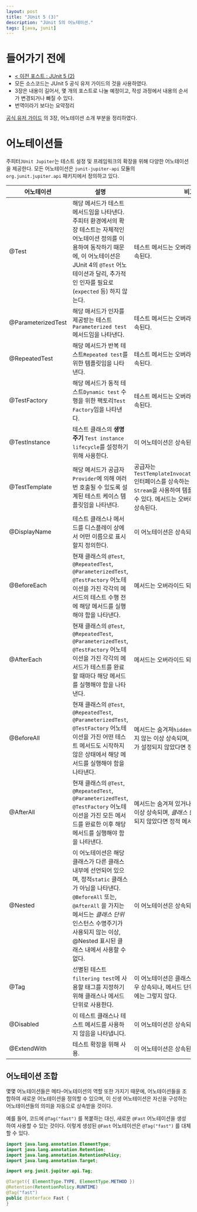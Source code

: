 ```yaml
---
layout: post
title: "JUnit 5 (3)"
description: "JUnit 5의 어노테이션."
tags: [java, junit]
---
```


# 들어가기 전에

* [< 이전 포스트 : JUnit 5 (2)](https://awayday.github.io/2017-10-29/junit5-02/)
* 모든 소스코드는 JUnit 5 공식 유저 가이드의 것을 사용하였다.
* 3장은 내용이 길어서, 몇 개의 포스트로 나눌 예정이고, 작성 과정에서 내용의 순서가 변경되거나 빠질 수 있다.
* 번역이라기 보다는 요약정리

[공식 유저 가이드](http://junit.org/junit5/docs/current/user-guide/) 의 3장, 어노테이션 소개 부분을 정리하였다.

# 어노테이션들

주피터`JUnit Jupiter`는 테스트 설정 및 프레임워크의 확장을 위해 다양한 어노테이션을 제공한다. 모든 어노테이션은 `junit-jupiter-api` 모듈의 `org.junit.jupiter.api` 패키지에서 정의하고 있다.

| 어노테이션 | 설명 | 비고 | JUnit 4에선 |
| ---------- | ----------- | --- | --- |
| @Test | 해당 메서드가 테스트 메서드임을 나타낸다. 주피터 환경에서의 확장 테스트는 자체적인 어노테이션 정의를 이용하여 동작하기 때문에, 이 어노테이션은 JUnit 4의 `@Test` 어노테이션과 달리, 추가적인 인자를 필요로(`expected` 등) 하지 않는다. | 테스트 메서드는 오버라이드 되지 않는 한, 상속된다. | `@Test` |
| @ParameterizedTest | 해당 매서드가 인자를 제공받는 테스트`Parameterized test` 메서드임을 나타낸다. | 테스트 메서드는 오버라이드 되지 않는 한, 상속된다. |
| @RepeatedTest | 해당 메서드가 반복 테스트`Repeated test`를 위한 템플릿임을 나타낸다. | 테스트 메서드는 오버라이드 되지 않는 한, 상속된다. |
| @TestFactory | 해당 메서드가 동적 테스트`Dynamic test` 수행을 위한 팩토리`Test Factory`임을 나타낸다. | 테스트 메서드는 오버라이드 되지 않는 한, 상속된다. |
| @TestInstance | 테스트 클래스의 __생명주기__ `Test instance lifecycle`를 설정하기 위해 사용한다. | 이 어노테이션은 상속된다. |
| @TestTemplate | 해당 메서드가 공급자`Provider`에 의해 여러 번 호출될 수 있도록 설계된 테스트 케이스 템플릿임을 나타낸다. | 공급자는 `TestTemplateInvocationContextProvider` 인터페이스를 상속하는 클래스로서, 스트림`Stream`을 사용하여 템플릿을 여러 번 호출할 수 있다. 메서드는 오버라이드 되지 않는 한, 상속된다. |
| @DisplayName | 테스트 클래스나 메서드를 디스플레이 상에서 어떤 이름으로 표시할지 정의한다. | 이 어노테이션은 상속되지 않는다. |
| @BeforeEach | 현재 클래스의 `@Test`, `@RepeatedTest`, `@ParameterizedTest`, `@TestFactory` 어노테이션을 가진 각각의 메서드의 테스트 수행 전에 해당 메서드를  실행해야 함을 나타낸다. | 메서드는 오버라이드 되지 않는 한, 상속된다. | `@Before` |
| @AfterEach | 현재 클래스의 `@Test`, `@RepeatedTest`, `@ParameterizedTest`, `@TestFactory` 어노테이션을 가진 각각의 메서드가 테스트를 완료할 때마다 해당 메서드를 실행해야 함을 나타낸다. | 메서드는 오버라이드 되지 않는 한, 상속된다. | `@After` |
| @BeforeAll | 현재 클래스의 `@Test`, `@RepeatedTest`, `@ParameterizedTest`, `@TestFactory` 어노테이션을 가진 어떤 테스트 메서드도 시작하지 않은 상태에서 해당 메서드를 실행해야 함을 나타낸다. | 메서드는 숨겨져`hidden` 있거나 오버라이드 하지 않는 이상 상속되며, _클래스 단위_ 생명주기가 설정되지 않았다면 정적 메서드여야 한다. | `@BeforeClass` |
| @AfterAll | 현재 클래스의 `@Test`, `@RepeatedTest`, `@ParameterizedTest`, `@TestFactory` 어노테이션을 가진 모든 메서드를 완료한 이후 해당 메서드를 실행해야 함을 나타낸다. | 메서드는 숨겨져 있거나 오버라이드 하지 않는 이상 상속되며, _클래스 단위_ 생명주기가 설정되지 않았다면 정적 메서드여야 한다. | `@AfterClass`|
| @Nested | 이 어노테이션은 해당 클래스가 다른 클래스 내부에 선언되어 있으며, 정적`static` 클래스가 아님을 나타낸다. `@BeforeAll` 또는, `@AfterAll` 을 가지는 메서드는 _클래스 단위_ 인스턴스 수명주기가 사용되지 않는 이상, @Nested 표시된 클래스 내에서 사용할 수 없다. | 이 어노테이션은 상속되지 않는다. |
| @Tag | 선별된 테스트`filtering test`에 사용할 태그를 지정하기 위해 클래스나 메서드 단위로 사용한다. | 이 어노테이션은 클래스 단위로 사용하였을 경우 상속되나, 메서드 단위로 사용하였을 경우에는 그렇지 않다. | `TestNG` 혹은 `Categories`의 테스트 그룹 |
| @Disabled | 이 테스트 클래스나 테스트 메서드를 사용하지 않음을 나타냅니다. | 이 어노테이션은 상속되지 않는다. | `@Ignore` |
| @ExtendWith | 테스트 확장을 위해 사용. | 이 어노테이션은 상속된다. |


## 어노테이션 조합

몇몇 어노테이션들은 메타-어노테이션의 역할 또한 가지기 때문에, 어노테이션들을 조합하여 새로운 어노테이션을 정의할 수 있으며, 이 신생 어노테이션은 자신을 구성하는 어노테이션들의 의미을 자동으로 상속받을 것이다.

예를 들어, 코드에 `@Tag("fast")` 를 복붙하는 대신, 새로운 `@Fast` 어노테이션을 생성하여 사용할 수 있는 것이다. 이렇게 생성된 `@Fast` 어노테이션은 `@Tag("fast")` 를 대체할 수 있다.

```java
import java.lang.annotation.ElementType;
import java.lang.annotation.Retention;
import java.lang.annotation.RetentionPolicy;
import java.lang.annotation.Target;

import org.junit.jupiter.api.Tag;

@Target({ ElementType.TYPE, ElementType.METHOD })
@Retention(RetentionPolicy.RUNTIME)
@Tag("fast")
public @interface Fast {
}
```